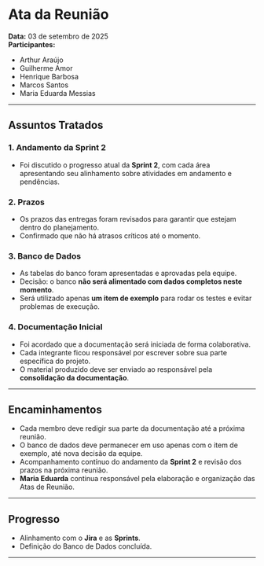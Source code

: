 # Ata da Reunião

**Data:** 03 de setembro de 2025  
**Participantes:**  
- Arthur Araújo  
- Guilherme Amor  
- Henrique Barbosa  
- Marcos Santos  
- Maria Eduarda Messias  

---

## Assuntos Tratados

### 1. Andamento da Sprint 2
- Foi discutido o progresso atual da **Sprint 2**, com cada área apresentando seu alinhamento sobre atividades em andamento e pendências.  

### 2. Prazos
- Os prazos das entregas foram revisados para garantir que estejam dentro do planejamento.  
- Confirmado que não há atrasos críticos até o momento.  

### 3. Banco de Dados
- As tabelas do banco foram apresentadas e aprovadas pela equipe.  
- Decisão: o banco **não será alimentado com dados completos neste momento**.  
- Será utilizado apenas **um item de exemplo** para rodar os testes e evitar problemas de execução.  

### 4. Documentação Inicial
- Foi acordado que a documentação será iniciada de forma colaborativa.  
- Cada integrante ficou responsável por escrever sobre sua parte específica do projeto.  
- O material produzido deve ser enviado ao responsável pela **consolidação da documentação**.  

---

## Encaminhamentos
- Cada membro deve redigir sua parte da documentação até a próxima reunião.  
- O banco de dados deve permanecer em uso apenas com o item de exemplo, até nova decisão da equipe.  
- Acompanhamento contínuo do andamento da **Sprint 2** e revisão dos prazos na próxima reunião.  
- **Maria Eduarda** continua responsável pela elaboração e organização das Atas de Reunião.  

---

## Progresso
- Alinhamento com o **Jira** e as **Sprints**.  
- Definição do Banco de Dados concluída.  
----------------------------------------------------------------------------------------------------------------------------------------